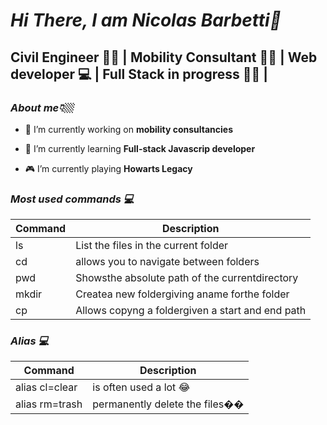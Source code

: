 # _Hi There, I am Nicolas Barbetti👋_

## Civil Engineer 👷🏼 | Mobility Consultant 🚴🏼 | Web developer 💻 | Full Stack in progress 👨‍💻 |

### _About me👇🏼_

- 🔭 I’m currently working on **mobility consultancies**

- 🌱 I’m currently learning **Full-stack Javascrip developer**

- 🎮 I’m currently playing **Howarts Legacy**

### _Most used commands 💻_

| Command | Description|
| --- | --- |
| ls | List the files in the current folder |
| cd | allows you to navigate between folders |
| pwd | Showsthe absolute path  of the  currentdirectory |
| mkdir | Createa new foldergiving  aname  forthe folder |
| cp| Allows copyng a foldergiven a start and end path |

### _Alias 💻_

Command | Description|
| ------ | ------ |
| alias cl=clear| is often used  a lot 😂 |
| alias rm=trash| permanently delete the files��️ |